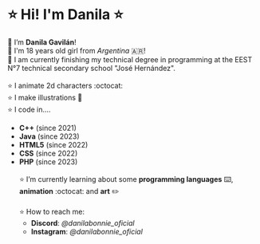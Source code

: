 # :star: Hi! I'm Danila :star:
:sunflower: I’m **Danila Gavilán**!<br>
:sunflower: I'm 18 years old girl from *Argentina* :argentina:!<br>
:sunflower: I am currently finishing my technical degree in programming at the EEST N°7 technical secondary school "José Hernández".<br>
<br>
:star: I animate 2d characters :octocat:<br>
:star: I make illustrations :stars:
<br>
:star: I code in....
- **C++** (since 2021)
- **Java** (since 2023)
- **HTML5** (since 2022)
- **CSS** (since 2022)
- **PHP** (since 2023)<br><br>
:star: I’m currently learning about some **programming languages** :keyboard:, **animation** :octocat: and **art** :pencil2:<br><br>
:star: How to reach me:<br>
  - **Discord**: *@danilabonnie_oficial*<br>
  - **Instagram**: *@danilabonnie_oficial*<br>
    <!--![drawing](https://f2.toyhou.se/file/f2-toyhou-se/images/70352128_CeewHWBSWQBSh3v.png)
